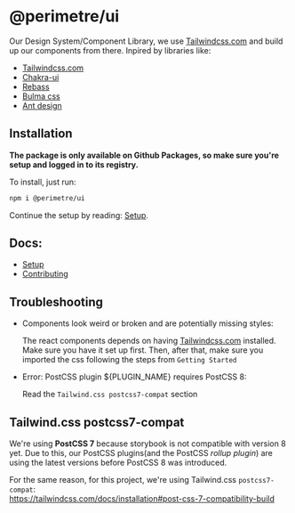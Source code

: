 # @perimetre/ui

Our Design System/Component Library, we use [Tailwindcss.com](https://tailwindcss.com/) and build up our components from there. Inpired by libraries like:

- [Tailwindcss.com](https://tailwindcss.com/)
- [Chakra-ui](https://chakra-ui.com/)
- [Rebass](https://rebassjs.org/)
- [Bulma css](https://bulma.io/)
- [Ant design](https://ant.design/components/overview/)

## Installation

**The package is only available on Github Packages, so make sure you're setup and logged in to its registry.**

To install, just run:

```bash
npm i @perimetre/ui
```

Continue the setup by reading: [Setup](./docs/setup.md).

## Docs:

- [Setup](./docs/setup.md)
- [Contributing](./CONTRIBUTING.md)

## Troubleshooting

- Components look weird or broken and are potentially missing styles:

  The react components depends on having [Tailwindcss.com](https://tailwindcss.com/) installed. Make sure you have it set up first.
  Then, after that, make sure you imported the css following the steps from `Getting Started`

- Error: PostCSS plugin ${PLUGIN_NAME} requires PostCSS 8:

  Read the `Tailwind.css postcss7-compat` section

## Tailwind.css postcss7-compat

We're using **PostCSS 7** because storybook is not compatible with version 8 yet. Due to this, our PostCSS plugins(and the PostCSS _rollup plugin_) are using the latest versions before PostCSS 8 was introduced.

For the same reason, for this project, we're using Tailwind.css `postcss7-compat`:  
https://tailwindcss.com/docs/installation#post-css-7-compatibility-build
